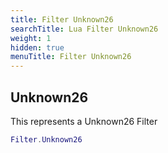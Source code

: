 ```yaml
---
title: Filter Unknown26
searchTitle: Lua Filter Unknown26
weight: 1
hidden: true
menuTitle: Filter Unknown26
---
```

## Unknown26

This represents a Unknown26 Filter
```lua
Filter.Unknown26
```